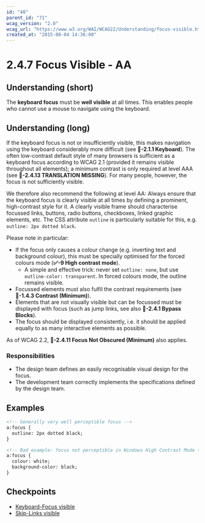 ```yaml
---
id: "40"
parent_id: "71"
wcag_version: "2.0"
wcag_url: "https://www.w3.org/WAI/WCAG22/Understanding/focus-visible.html"
created_at: "2015-08-04 14:36:00"
---
```


# 2.4.7 Focus Visible - AA

## Understanding (short)

The **keyboard focus** must be **well visible** at all times. This enables people who cannot use a mouse to navigate using the keyboard.

## Understanding (long)

If the keyboard focus is not or insufficiently visible, this makes navigation using the keyboard considerably more difficult (see **📜-2.1.1 Keyboard**). The often low-contrast default style of many browsers is sufficient as a keyboard focus according to WCAG 2.1 (provided it remains visible throughout all elements); a minimum contrast is only required at level AAA (see **📜-2.4.13 TRANSLATION MISSING**). For many people, however, the focus is not sufficiently visible.

We therefore also recommend the following at level AA: Always ensure that the keyboard focus is clearly visible at all times by defining a prominent, high-contrast style for it. A clearly visible frame should characterise focussed links, buttons, radio buttons, checkboxes, linked graphic elements, etc. The CSS attribute `outline` is particularly suitable for this, e.g. `outline: 2px dotted black`.

Please note in particular:

- If the focus only causes a colour change (e.g. inverting text and background colour), this must be specially optimised for the forced colours mode (**✅-9 High contrast mode**).
    - A simple and effective trick: never set `outline: none`, but use `outline-color: transparent`. In forced colours mode, the outline remains visible.
- Focussed elements must also fulfil the contrast requirements (see **📜-1.4.3 Contrast (Minimum)**).
- Elements that are not visually visible but can be focussed must be displayed with focus (such as jump links, see also **📜-2.4.1 Bypass Blocks**).
- The focus should be displayed consistently, i.e. it should be applied equally to as many interactive elements as possible.

As of WCAG 2.2, **📜-2.4.11 Focus Not Obscured (Minimum)** also applies.

### Responsibilities

- The design team defines an easily recognisable visual design for the focus.
- The development team correctly implements the specifications defined by the design team.

## Examples

```html
<!-- Generally very well perceptible focus -->
a:focus {
  outline: 2px dotted black;
}

<!-- Bad example: focus not perceptible in Windows High Contrast Mode (invert colours) -->
a:focus {
  colour: white;
  background-color: black;
}
```

## Checkpoints

- [Keyboard-Focus visible](keyboard-focus-visible)
- [Skip-Links visible](skip-links-visible)